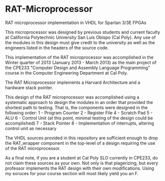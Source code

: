 RAT-Microprocessor
==================

RAT microprocessor implementation in VHDL for Spartan 3/3E FPGAs

This microprocessor was designed by previous students and current faculty at California Polytechnic University San Luis Obispo (Cal Poly).  Any use of the modules in this design must give credit to the university as well as the engineers listed in the headers of the source code.

This implementation of the RAT microprocessor was accomplished in the Winter quarter of 2013 (January 2013 - March 2013) as the main project of the CPE233 "Computer Design and Assembly Language Programming" course in the Computer Engineering Department at Cal Poly.

The RAT Microprocessor implements a Harvard Architecture and a hardware stack pointer.

This design of the RAT microprocessor was accomplished using a systematic approach to design the modules in an order that provided the shortest path to testing.  That is, the components were designed in the following order:
  1 - Program Counter
  2 - Register File
  4 - Scratch Pad
  5 - ALU
  6 - Control Unit
  (at this point, minimal testing of the design could be accomplished)
  7 - Stack Pointer
  8 - Implementation of interrupts, altering control unit as necessary

The VHDL sources provided in this repository are sufficient enough to drop the RAT_wrapper component in the top-level of a design requiring the use of the RAT microprocessor.

As a final note, if you are a student at Cal Poly SLO currently in CPE233, do not claim these sources as your own.  Not only is that plagerizing, but every professor implements the RAT design with their own modifications.  Using my soruces for your course section will most likely yield you an F.
